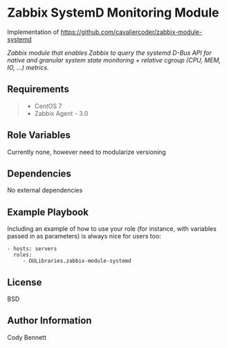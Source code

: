 Zabbix SystemD Monitoring Module
=========

Implementation of https://github.com/cavaliercoder/zabbix-module-systemd

_Zabbix module that enables Zabbix to query the systemd D-Bus API for native and granular system state monitoring + relative cgroup (CPU, MEM, IO, ...) metrics._

Requirements
------------

> * CentOS 7
> * Zabbix Agent - 3.0

Role Variables
--------------

Currently none, however need to modularize versioning 

Dependencies
------------

No external dependencies 

Example Playbook
----------------

Including an example of how to use your role (for instance, with variables passed in as parameters) is always nice for users too:

    - hosts: servers
      roles:
         - OULibraries.zabbix-module-systemd

License
-------

BSD

Author Information
------------------

Cody Bennett
